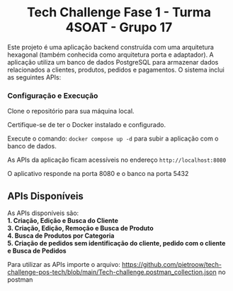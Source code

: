 <h1 align="center">Tech Challenge Fase 1 - Turma 4SOAT - Grupo 17</h1>
Este projeto é uma aplicação backend construída com uma arquitetura hexagonal (também conhecida como arquitetura porta e adaptador). 
A aplicação utiliza um banco de dados PostgreSQL para armazenar dados relacionados a clientes, produtos, pedidos e pagamentos. O sistema inclui as seguintes APIs:

<h3>Configuração e Execução</h3>
Clone o repositório para sua máquina local.

Certifique-se de ter o Docker instalado e configurado.

Execute o comando: ``` docker compose up -d ``` para subir a aplicação com o banco de dados.

As APIs da aplicação ficam acessíveis no endereço ``` http://localhost:8080 ```

 O aplicativo responde na porta 8080 e o banco na porta 5432

## APIs Disponíveis

As APIs disponíveis são: <br />
**1. Criação, Edição e Busca do Cliente** <br />
**3. Criação, Edição, Remoção e Busca de Produto**<br />
**4. Busca de Produtos por Categoria**<br />
**5. Criação de pedidos sem identificação do cliente, pedido com o cliente e Busca de Pedidos**<br />

Para utilizar as APIs importe o arquivo: https://github.com/pietroow/tech-challenge-pos-tech/blob/main/Tech-challenge.postman_collection.json no postman
